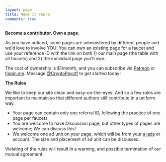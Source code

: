 ```yaml
---
layout: page
title: Make it Yours!
comments: true
---
```


**Become a contributor. Own a page.**

As you have noticed, some pages are administered by different people and we'd love to involve YOU! You can own an existing page for a faucet and use your reference ID with the link on both 1) our main page (the table with all faucets) and 2) the individual page you'll own.

The cost of ownership is $1/month, and you can subscribe via <a href="https://www.patreon.com/join/CryptoPayoff?" target="_blank">Patreon</a> or <a href="https://tippin.me/@CryptoPayoff" target="_blank">tippin.me</a>. Message <a href="https://twitter.com/CryptoPayoff" target="_blank">@CryptoPayoff</a> to get started today!

**The Rules**

We like to keep our site clean and easy-on-the-eyes. And so a few rules are important to maintain so that different authors still contribute in a uniform way.

- Your page can contain only one referral ID, following the practice of one page per faucets
- You are welcome to have <i>Discussion</i> page, but other types of pages are welcome; We can discuss this!
- We welcome one ad unit on your page, which will be from your <a target="_blank" href='http://bit.ly/www-a-ads'>a-ads</a> or account. The size and placement of ad unit can be discussed.

Violating of the rules will result in a warning, and possible termination of our mutual agreement.
